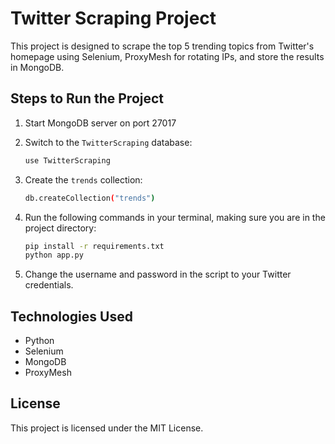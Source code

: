 
# Twitter Scraping Project

This project is designed to scrape the top 5 trending topics from Twitter's homepage using Selenium, ProxyMesh for rotating IPs, and store the results in MongoDB.

## Steps to Run the Project

1. Start MongoDB server on port 27017
2. Switch to the `TwitterScraping` database:
   ```bash
   use TwitterScraping
   ```
3. Create the `trends` collection:
   ```bash
   db.createCollection("trends")
   ```

4. Run the following commands in your terminal, making sure you are in the project directory:
   ```bash
   pip install -r requirements.txt
   python app.py
   ```

5. Change the username and password in the script to your Twitter credentials.

## Technologies Used
- Python
- Selenium
- MongoDB
- ProxyMesh

## License
This project is licensed under the MIT License.
